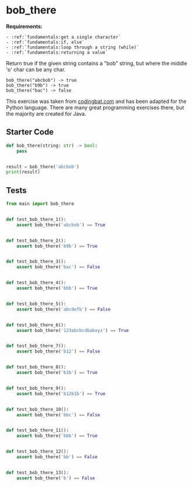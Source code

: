 # bob_there



**Requirements:**
```eval_rst
- :ref:`fundamentals:get a single character`
- :ref:`fundamentals:if, else`
- :ref:`fundamentals:loop through a string (while)`
- :ref:`fundamentals:returning a value`

```


Return true if the given string contains a "bob" string, but where the middle 'o' char can be any char.

```
bob_there("abcbob") -> true
bob_there("b9b") -> true
bob_there("bac") -> false
```

This exercise was taken from [codingbat.com](https://codingbat.com/prob/p175762) and has been adapted for the Python language. There are many great programming exercises there, but the majority are created for Java.

## Starter Code
```python
def bob_there(string: str) -> bool:
    pass


result = bob_there('abcbob')
print(result)
```

## Tests
```python
from main import bob_there


def test_bob_there_1():
    assert bob_there('abcbob') == True


def test_bob_there_2():
    assert bob_there('b9b') == True


def test_bob_there_3():
    assert bob_there('bac') == False


def test_bob_there_4():
    assert bob_there('bbb') == True


def test_bob_there_5():
    assert bob_there('abcdefb') == False


def test_bob_there_6():
    assert bob_there('123abcbcdbabxyz') == True


def test_bob_there_7():
    assert bob_there('b12') == False


def test_bob_there_8():
    assert bob_there('b1b') == True


def test_bob_there_9():
    assert bob_there('b12b1b') == True


def test_bob_there_10():
    assert bob_there('bbc') == False


def test_bob_there_11():
    assert bob_there('bbb') == True


def test_bob_there_12():
    assert bob_there('bb') == False


def test_bob_there_13():
    assert bob_there('b') == False
```
